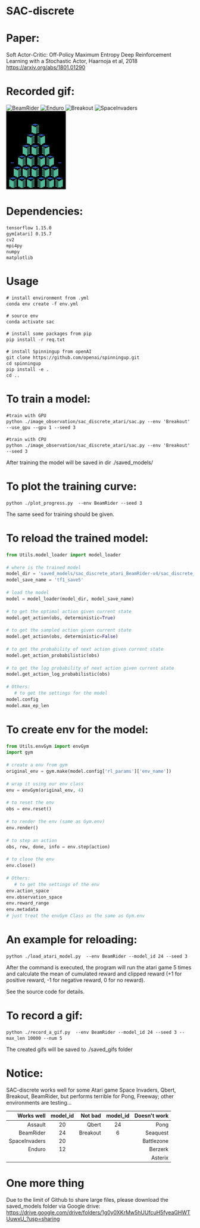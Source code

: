 # SAC-discrete


# Paper: 

Soft Actor-Critic: Off-Policy Maximum Entropy Deep Reinforcement Learning with a Stochastic Actor, Haarnoja et al, 2018 https://arxiv.org/abs/1801.01290

# Recorded gif:
![BeamRider](./saved_gifs/BeamRider.gif)
![Enduro](./saved_gifs/Enduro.gif)
![Breakout](./saved_gifs/Breakout.gif)
![SpaceInvaders](./saved_gifs/SpaceInvaders.gif)
![Qbert](./saved_gifs/Qbert.gif)
# Dependencies:
```
tensorflow 1.15.0
gym[atari] 0.15.7
cv2
mpi4py
numpy
matplotlib
```

# Usage
```
# install environment from .yml
conda env create -f env.yml

# source env
conda activate sac

# install some packages from pip
pip install -r req.txt

# install Spinningup from openAI
git clone https://github.com/openai/spinningup.git
cd spinningup
pip install -e .
cd ..
```


# To train a model:

```
#train with GPU
python ./image_observation/sac_discrete_atari/sac.py --env 'Breakout' --use_gpu --gpu 1 --seed 3

#train with CPU
python ./image_observation/sac_discrete_atari/sac.py --env 'Breakout' --seed 3

```
After training the model will be saved in dir ./saved_models/

# To plot the training curve:
```
python ./plot_progress.py  --env BeamRider --seed 3
```
The same seed for training should be given.

# To reload the trained model:
```python
from Utils.model_loader import model_loader

# where is the trained model
model_dir = 'saved_models/sac_discrete_atari_BeamRider-v4/sac_discrete_atari_BeamRider-v4_s3/'
model_save_name = 'tf1_save5'

# load the model
model = model_loader(model_dir, model_save_name)

# to get the optimal action given current state
model.get_action(obs, deterministic=True)

# to get the sampled action given current state
model.get_action(obs, deterministic=False)

# to get the probability of next action given current state
model.get_action_probabilistic(obs)

# to get the log probability of next action given current state
model.get_action_log_probabilistic(obs)

# Others:
   # to get the settings for the model
model.config
model.max_ep_len
```

# To create env for the model:

```python
from Utils.envGym import envGym
import gym

# create a env from gym
original_env = gym.make(model.config['rl_params']['env_name'])

# wrap it using our env class
env = envGym(original_env, 4)

# to reset the env
obs = env.reset()

# to render the env (same as Gym.env)
env.render()

# to step an action
obs, rew, done, info = env.step(action)

# to close the env
env.close()

# Others:
   # to get the settings of the env
env.action_space
env.observation_space
env.reward_range
env.metadata
# just treat the envGym Class as the same as Gym.env
```
        

# An example for reloading:
```
python ./load_atari_model.py  --env BeamRider --model_id 24 --seed 3
```

After the command is executed, the program will run the atari game 5 times and calculate the mean of cumulated reward and clipped reward (+1 for positive reward, -1 for negative reward, 0 for no reward).

See the source code for details.

# To record a gif:
```
python ./record_a_gif.py  --env BeamRider --model_id 24 --seed 3 --max_len 10000 --num 5
```
The created gifs will be saved to ./saved_gifs folder

# Notice:
SAC-discrete works well for some Atari game Space Invaders, Qbert, Breakout, BeamRider, but performs terrible for Pong, Freeway; other environments are testing...

|  Works well  |model_id| Not bad| model_id| Doesn't work |
|  ----:  |  :----:| ----:|:----:  | ----:
| Assault      |20| Qbert      | 24|Pong | ||
|  BeamRider   |24| Breakout   | 6|Seaquest | |
| SpaceInvaders|20|            |  |Battlezone | |
| Enduro       |12| ||Berzerk    | |
|              |  | ||Asterix    | |

# One more thing
Due to the limit of Github to share large files, please download the saved_models folder via Google drive:
https://drive.google.com/drive/folders/1g0y0XKrMw5hUUfcuH5fyeaGHWTUuwxU_?usp=sharing